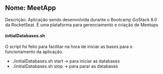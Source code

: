 ## Nome: MeetApp

Descrição: Aplicação sendo desenvolvida durante o Bootcamp GoStack 8.0 da RocketSeat. É uma plataforma para gerenciamento e criação de Meetups

#### initialDatabases.sh

O script foi feito para facilitar na hora de iniciar as bases para o funcionamento da aplicação.

- ./initialDatabases.sh start -> para iniciar as databases
- ./initialDatabases.sh stop -> para parar as databases
